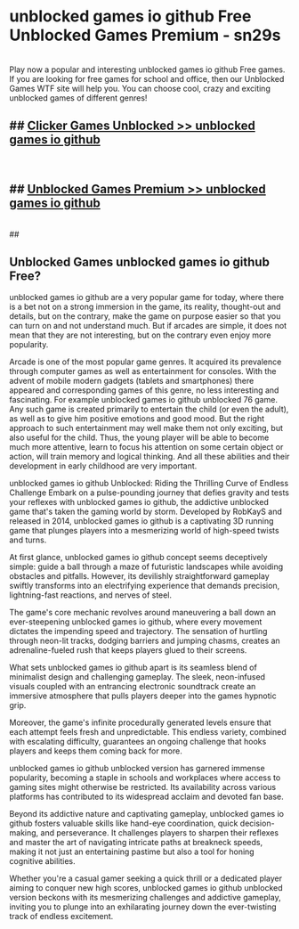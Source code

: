 # unblocked games io github Free Unblocked Games Premium - sn29s <br>
<br>
Play now a popular and interesting unblocked games io github Free games. If you are looking for free games for school and office, then our Unblocked Games WTF site will help you. You can choose cool, crazy and exciting unblocked games of different genres!


## ##  [Clicker Games Unblocked >> unblocked games io github](http://freeplayer.one?title=unblocked_games_io_github&ref=M1)
  <br>

##  ## [Unblocked Games Premium >> unblocked games io github](http://freeplayer.one?title=unblocked_games_io_github&ref=M1)
  <br>
  ##



## Unblocked Games unblocked games io github Free?

unblocked games io github are a very popular game for today, where there is a bet not on a strong immersion in the game, its reality, thought-out and details, but on the contrary, make the game on purpose easier so that you can turn on and not understand much. But if arcades are simple, it does not mean that they are not interesting, but on the contrary even enjoy more popularity.

Arcade is one of the most popular game genres. It acquired its prevalence through computer games as well as entertainment for consoles. With the advent of mobile modern gadgets (tablets and smartphones) there appeared and corresponding games of this genre, no less interesting and fascinating. For example unblocked games io github unblocked 76 game. Any such game is created primarily to entertain the child (or even the adult), as well as to give him positive emotions and good mood. But the right approach to such entertainment may well make them not only exciting, but also useful for the child. Thus, the young player will be able to become much more attentive, learn to focus his attention on some certain object or action, will train memory and logical thinking. And all these abilities and their development in early childhood are very important.

unblocked games io github Unblocked: Riding the Thrilling Curve of Endless Challenge
Embark on a pulse-pounding journey that defies gravity and tests your reflexes with unblocked games io github, the addictive unblocked game that's taken the gaming world by storm. Developed by RobKayS and released in 2014, unblocked games io github is a captivating 3D running game that plunges players into a mesmerizing world of high-speed twists and turns.

At first glance, unblocked games io github concept seems deceptively simple: guide a ball through a maze of futuristic landscapes while avoiding obstacles and pitfalls. However, its devilishly straightforward gameplay swiftly transforms into an electrifying experience that demands precision, lightning-fast reactions, and nerves of steel.

The game's core mechanic revolves around maneuvering a ball down an ever-steepening unblocked games io github, where every movement dictates the impending speed and trajectory. The sensation of hurtling through neon-lit tracks, dodging barriers and jumping chasms, creates an adrenaline-fueled rush that keeps players glued to their screens.

What sets unblocked games io github apart is its seamless blend of minimalist design and challenging gameplay. The sleek, neon-infused visuals coupled with an entrancing electronic soundtrack create an immersive atmosphere that pulls players deeper into the games hypnotic grip.

Moreover, the game's infinite procedurally generated levels ensure that each attempt feels fresh and unpredictable. This endless variety, combined with escalating difficulty, guarantees an ongoing challenge that hooks players and keeps them coming back for more.

unblocked games io github unblocked version has garnered immense popularity, becoming a staple in schools and workplaces where access to gaming sites might otherwise be restricted. Its availability across various platforms has contributed to its widespread acclaim and devoted fan base.

Beyond its addictive nature and captivating gameplay, unblocked games io github fosters valuable skills like hand-eye coordination, quick decision-making, and perseverance. It challenges players to sharpen their reflexes and master the art of navigating intricate paths at breakneck speeds, making it not just an entertaining pastime but also a tool for honing cognitive abilities.

Whether you're a casual gamer seeking a quick thrill or a dedicated player aiming to conquer new high scores, unblocked games io github unblocked version beckons with its mesmerizing challenges and addictive gameplay, inviting you to plunge into an exhilarating journey down the ever-twisting track of endless excitement.